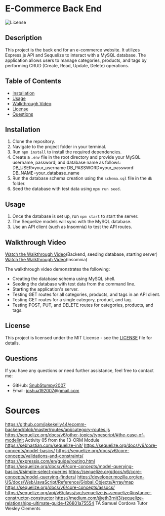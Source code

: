 # E-Commerce Back End

![License](https://img.shields.io/badge/license-MIT-blue.svg)

## Description

This project is the back end for an e-commerce website. It utilizes Express.js API and Sequelize to interact with a MySQL database. The application allows users to manage categories, products, and tags by performing CRUD (Create, Read, Update, Delete) operations.

## Table of Contents

- [Installation](#installation)
- [Usage](#usage)
- [Walkthrough Video](#walkthrough-video)
- [License](#license)
- [Questions](#questions)

## Installation

1. Clone the repository.
2. Navigate to the project folder in your terminal.
3. Run `npm install` to install the required dependencies.
4. Create a `.env` file in the root directory and provide your MySQL username, password, and database name as follows:
        DB_USER=your_username
        DB_PASSWORD=your_password
        DB_NAME=your_database_name
5. Run the database schema creation using the `schema.sql` file in the `db` folder.
6. Seed the database with test data using `npm run seed`.

## Usage

1. Once the database is set up, run `npm start` to start the server.
2. The Sequelize models will sync with the MySQL database.
3. Use an API client (such as Insomnia) to test the API routes.

## Walkthrough Video

[Watch the Walkthrough Video](https://youtu.be/5OEoZI1Ee3c)(Backend, seeding database, starting server)
[Watch the Walkthrough Video](https://youtu.be/1Qh3gNempjg)(Insomnia)

The walkthrough video demonstrates the following:

- Creating the database schema using MySQL shell.
- Seeding the database with test data from the command line.
- Starting the application's server.
- Testing GET routes for all categories, products, and tags in an API client.
- Testing GET routes for a single category, product, and tag.
- Testing POST, PUT, and DELETE routes for categories, products, and tags.

## License

This project is licensed under the MIT License - see the [LICENSE](LICENSE) file for details.

## Questions

If you have any questions or need further assistance, feel free to contact me:

- GitHub: [SnubStumpy2007](https://github.com/SnubStumpy2007/ecom)
- Email: joshua192007@gmail.com


# Sources
https://github.com/jakekelly44/ecomm-backend/blob/master/routes/api/category-routes.js
https://sequelize.org/docs/v6/other-topics/typescript/#the-case-of-modelinit
Activity 05 from the 13-ORM Module
https://sebhastian.com/sequelize-init/
https://sequelize.org/docs/v6/core-concepts/model-basics/
https://sequelize.org/docs/v6/core-concepts/validations-and-constraints/
https://expressjs.com/en/guide/routing.html
https://sequelize.org/docs/v6/core-concepts/model-querying-basics/#simple-select-queries
https://sequelize.org/docs/v6/core-concepts/model-querying-finders/
https://developer.mozilla.org/en-US/docs/Web/JavaScript/Reference/Global_Objects/Array/map
https://sequelize.org/docs/v6/core-concepts/assocs/
https://sequelize.org/api/v6/class/src/sequelize.js~sequelize#instance-constructor-constructor
https://medium.com/@eth3rnit3/sequelize-relationships-ultimate-guide-f26801a75554
TA Samuel Cordova
Tutor Wesley Clements